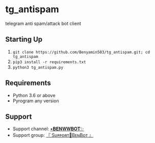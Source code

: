# tg_antispam #

telegram anti spam/attack bot client

## Starting Up ##

1. `git clone https://github.com/Benyamin503/tg_antispam.git; cd tg_antispam`
3. `pip3 install -r requirements.txt`
5. `python3 tg_antispam.py`

## Requirements ##
- Python 3.6 or above
- Pyrogram any version

## Support ##
- Support channel: [•𝐁𝐄𝐍𝐖𝐖𝐁𝐎𝐓✨](https://t.me/BeniWWbot)
- Support group: [『 Sᴜᴩᴩᴏʀᴛ🍻BᴇɴBᴏᴛ 』](https://t.me/joinchat/Gr9E0bwsDgakDhLz)
